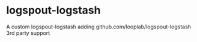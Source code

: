 # logspout-logstash
A custom logspout-logstash adding github.com/looplab/logspout-logstash 3rd party support
